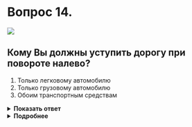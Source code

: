 # Вопрос 14.

![](https://s.drom.ru/i24228/pdd/tickets/2016/1543885201.jpg)

## Кому Вы должны уступить дорогу при повороте налево?

1. Только легковому автомобилю
2. Только грузовому автомобилю
3. Обоим транспортным средствам

<details>
<summary><b>Показать ответ</b></summary>
Правильный ответ: 3
</details>
<details>
<summary><b>Подробнее</b></summary>
Перекрёсток равнозначный. При любой его конфигурации водители руководствуются «правилом правой руки». Первым проезжает грузовик, так как у него нет помехи справа, вторым легковой автомобиль, Вы - последним.
Вам следует уступить обоим транспортным средствам.
(Пункт 13.11 ПДД)
</details>
